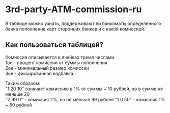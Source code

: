 # 3rd-party-ATM-commission-ru
В таблице можно узнать, поддерживают ли банкоматы определенного банка пополнение карт сторонних банков и с какой комиссией.

## Как пользоваться таблицей?  
Комиссия описывается в ячейках тремя числами.  
1ое - процент комиссии от суммы пополнения  
2ое - минимальный размер комиссии  
3ье - фиксированная надбавка.  

Таким образом:   
"1 20 10" означает комиссию в 1% от суммы + 10 рублей, но в сумме не меньше 20   
"2 99 0" - комиссия 2%, но не меньше 99 рублей
"1 0 50" - комиссия 1% + 50 рублей
